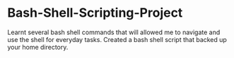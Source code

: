 # Bash-Shell-Scripting-Project
Learnt several bash shell commands that will allowed me to navigate and use the shell for everyday tasks. Created a bash shell script that backed up your home directory.
